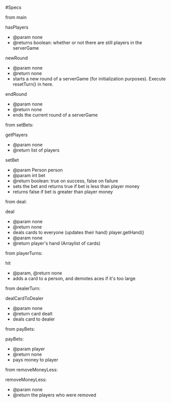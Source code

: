 #Specs

from main

  hasPlayers
  - @param none
  - @returns boolean: whether or not there are still players in the serverGame

  newRound
  - @param none
  - @return none
  - starts a new round of a serverGame (for initialization purposes). Execute resetTurn() in here.

  endRound
  - @param none
  - @return none
  - ends the current round of a serverGame

from setBets:

  getPlayers
  - @param none
  - @return list of players

  setBet
  - @param Person person
  - @param int bet
  - @return boolean: true on success, false on failure
  - sets the bet and returns true if bet is less than player money
  - returns false if bet is greater than player money

from deal:

  deal
  - @param none
  - @return none
  - deals cards to everyone (updates their hand)
  player.getHand()
  - @param none
  - @return player's hand (Arraylist of cards)

from playerTurns:

  hit
  - @param, @return none
  - adds a card to a person, and demotes aces if it's too large

from dealerTurn:

  dealCardToDealer
  - @param none
  - @return card dealt
  - deals card to dealer

from payBets:

  payBets:
  - @param player
  - @return none
  - pays money to player

from removeMoneyLess:

  removeMoneyLess:
  - @param none
  - @return the players who were removed
